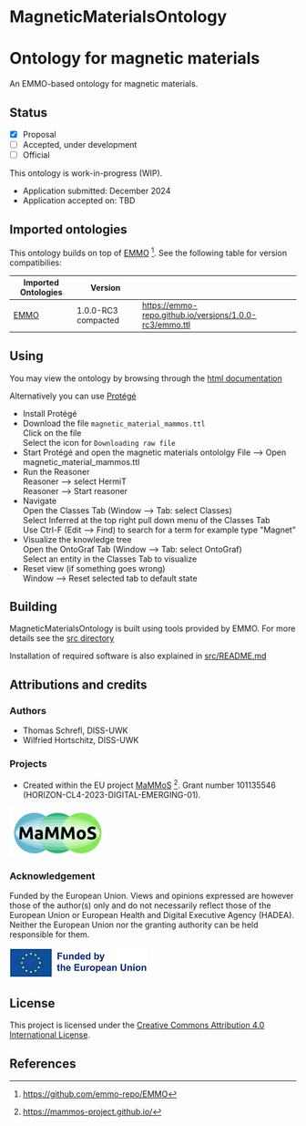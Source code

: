 # MagneticMaterialsOntology

Ontology for magnetic materials
===============================
An EMMO-based ontology for magnetic materials.

Status
------
- [X] Proposal
- [ ] Accepted, under development
- [ ] Official

This ontology is work-in-progress (WIP).

* Application submitted: December 2024
* Application accepted on: TBD


Imported ontologies
-------------------
This ontology builds on top of [EMMO](https://github.com/emmo-repo/EMMO) [^1]. See the following table for version
compatibilies:

| Imported Ontologies  | Version             |      |
| -------------------- | --------------------| --------- |
| [EMMO](https://github.com/emmo-repo/EMMO)  | 1.0.0-RC3 compacted | https://emmo-repo.github.io/versions/1.0.0-rc3/emmo.ttl |


Using
-----

You may view the ontology by browsing through the [html documentation](https://raw.githack.com/MaMMoS-project/MagneticMaterialsOntology/f8a614da5c8db8cb7da2cf03aa7812c7e3efd075/doc/magnetic_material_mammos.html)  

Alternatively you can use [Protégé](https://protege.stanford.edu/)
* Install Protégé
* Download the file `magnetic_material_mammos.ttl`  
  Click on the file  
  Select the icon for `Downloading raw file` 
* Start Protégé and open the magnetic materials ontololgy
  File --> Open magnetic_material_mammos.ttl 
* Run the Reasoner  
  Reasoner --> select HermiT  
  Reasoner --> Start reasoner 
* Navigate  
  Open the Classes Tab (Window --> Tab: select Classes)  
  Select Inferred at the top right pull down menu of the Classes Tab  
  Use Ctrl-F (Edit --> Find) to search for a term for example type "Magnet"
* Visualize the knowledge tree  
  Open the OntoGraf Tab (Window --> Tab: select OntoGraf)  
  Select an entity in the Classes Tab to visualize
* Reset view (if something goes wrong)  
  Window --> Reset selected tab to default state
  
Building
--------

MagneticMaterialsOntology is built using tools provided by EMMO. For more details see the [src directory](https://github.com/MaMMoS-project/MagneticMaterialsOntology/tree/main/src)

Installation of required software is also explained in  [src/README.md](https://github.com/MaMMoS-project/MagneticMaterialsOntology/tree/main/src/README.md)


Attributions and credits
------------------------
### Authors
- Thomas Schrefl, DISS-UWK
- Wilfried Hortschitz, DISS-UWK

### Projects
- Created within the EU project [MaMMoS](https://mammos-project.github.io/) [^2]. Grant number 101135546 (HORIZON-CL4-2023-DIGITAL-EMERGING-01).

![image info](img/mammos.png)

### Acknowledgement

Funded by the European Union. Views and opinions expressed are however those of the author(s) only and do not necessarily reflect those of the European Union or European Health and Digital Executive Agency (HADEA). Neither the European Union nor the granting authority can be held responsible for them.

![image info](img/euflag.png)

## License
This project is licensed under the [Creative Commons Attribution 4.0 International License](http://creativecommons.org/licenses/by/4.0/).

## References

[^1]: https://github.com/emmo-repo/EMMO  
[^2]: https://mammos-project.github.io/
